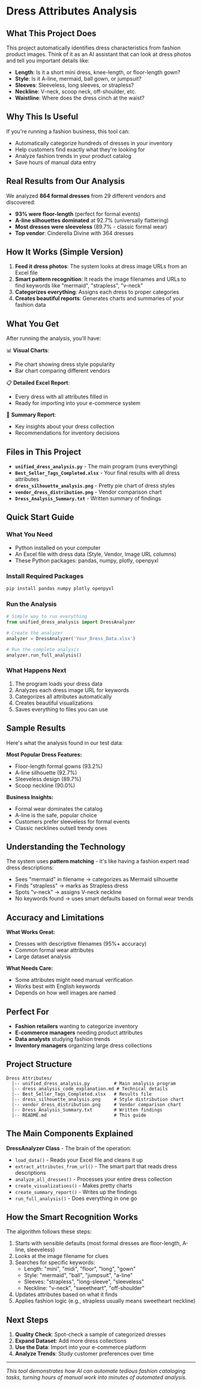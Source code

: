 # Dress Attributes Analysis

## What This Project Does

This project automatically identifies dress characteristics from fashion product images. Think of it as an AI assistant that can look at dress photos and tell you important details like:

- **Length**: Is it a short mini dress, knee-length, or floor-length gown?
- **Style**: Is it A-line, mermaid, ball gown, or jumpsuit?
- **Sleeves**: Sleeveless, long sleeves, or strapless?
- **Neckline**: V-neck, scoop neck, off-shoulder, etc.
- **Waistline**: Where does the dress cinch at the waist?

## Why This Is Useful

If you're running a fashion business, this tool can:
- Automatically categorize hundreds of dresses in your inventory
- Help customers find exactly what they're looking for
- Analyze fashion trends in your product catalog
- Save hours of manual data entry

## Real Results from Our Analysis

We analyzed **864 formal dresses** from 29 different vendors and discovered:
- **93% were floor-length** (perfect for formal events)
- **A-line silhouettes dominated** at 92.7% (universally flattering)
- **Most dresses were sleeveless** (89.7% - classic formal wear)
- **Top vendor**: Cinderella Divine with 364 dresses

## How It Works (Simple Version)

1. **Feed it dress photos**: The system looks at dress image URLs from an Excel file
2. **Smart pattern recognition**: It reads the image filenames and URLs to find keywords like "mermaid", "strapless", "v-neck"
3. **Categorizes everything**: Assigns each dress to proper categories
4. **Creates beautiful reports**: Generates charts and summaries of your fashion data

## What You Get

After running the analysis, you'll have:

📊 **Visual Charts**:
- Pie chart showing dress style popularity
- Bar chart comparing different vendors

📋 **Detailed Excel Report**:
- Every dress with all attributes filled in
- Ready for importing into your e-commerce system

📄 **Summary Report**:
- Key insights about your dress collection
- Recommendations for inventory decisions

## Files in This Project

- **`unified_dress_analysis.py`** - The main program (runs everything)
- **`Best_Seller_Tags_Completed.xlsx`** - Your final results with all dress attributes
- **`dress_silhouette_analysis.png`** - Pretty pie chart of dress styles
- **`vendor_dress_distribution.png`** - Vendor comparison chart
- **`Dress_Analysis_Summary.txt`** - Written summary of findings

## Quick Start Guide

### What You Need
- Python installed on your computer
- An Excel file with dress data (Style, Vendor, Image URL columns)
- These Python packages: pandas, numpy, plotly, openpyxl

### Install Required Packages
```bash
pip install pandas numpy plotly openpyxl
```

### Run the Analysis
```python
# Simple way to run everything
from unified_dress_analysis import DressAnalyzer

# Create the analyzer
analyzer = DressAnalyzer('Your_Dress_Data.xlsx')

# Run the complete analysis
analyzer.run_full_analysis()
```

### What Happens Next
1. The program loads your dress data
2. Analyzes each dress image URL for keywords
3. Categorizes all attributes automatically
4. Creates beautiful visualizations
5. Saves everything to files you can use

## Sample Results

Here's what the analysis found in our test data:

**Most Popular Dress Features:**
- Floor-length formal gowns (93.2%)
- A-line silhouette (92.7%) 
- Sleeveless design (89.7%)
- Scoop neckline (90.0%)

**Business Insights:**
- Formal wear dominates the catalog
- A-line is the safe, popular choice
- Customers prefer sleeveless for formal events
- Classic necklines outsell trendy ones

## Understanding the Technology

The system uses **pattern matching** - it's like having a fashion expert read dress descriptions:

- Sees "mermaid" in filename → categorizes as Mermaid silhouette
- Finds "strapless" → marks as Strapless dress
- Spots "v-neck" → assigns V-neck neckline
- No keywords found → uses smart defaults based on formal wear trends

## Accuracy and Limitations

**What Works Great:**
- Dresses with descriptive filenames (95%+ accuracy)
- Common formal wear attributes
- Large dataset analysis

**What Needs Care:**
- Some attributes might need manual verification
- Works best with English keywords
- Depends on how well images are named

## Perfect For

- **Fashion retailers** wanting to categorize inventory
- **E-commerce managers** needing product attributes
- **Data analysts** studying fashion trends
- **Inventory managers** organizing large dress collections

## Project Structure
```
Dress Attributes/
  |-- unified_dress_analysis.py         # Main analysis program
  |-- dress_analysis_code_explanation.md # Technical details
  |-- Best_Seller_Tags_Completed.xlsx   # Results file
  |-- dress_silhouette_analysis.png     # Style distribution chart
  |-- vendor_dress_distribution.png     # Vendor comparison chart
  |-- Dress_Analysis_Summary.txt        # Written findings
  |-- README.md                         # This guide
```

## The Main Components Explained

**DressAnalyzer Class** - The brain of the operation:
- `load_data()` - Reads your Excel file and cleans it up
- `extract_attributes_from_url()` - The smart part that reads dress descriptions
- `analyze_all_dresses()` - Processes your entire dress collection
- `create_visualizations()` - Makes pretty charts
- `create_summary_report()` - Writes up the findings
- `run_full_analysis()` - Does everything in one go

## How the Smart Recognition Works

The algorithm follows these steps:
1. Starts with sensible defaults (most formal dresses are floor-length, A-line, sleeveless)
2. Looks at the image filename for clues
3. Searches for specific keywords:
   - Length: "mini", "midi", "floor", "long", "gown"
   - Style: "mermaid", "ball", "jumpsuit", "a-line"
   - Sleeves: "strapless", "long-sleeve", "sleeveless"
   - Neckline: "v-neck", "sweetheart", "off-shoulder"
4. Updates attributes based on what it finds
5. Applies fashion logic (e.g., strapless usually means sweetheart neckline)

## Next Steps

1. **Quality Check**: Spot-check a sample of categorized dresses
2. **Expand Dataset**: Add more dress collections
3. **Use the Data**: Import into your e-commerce platform
4. **Analyze Trends**: Study customer preferences over time

---

*This tool demonstrates how AI can automate tedious fashion cataloging tasks, turning hours of manual work into minutes of automated analysis.*
